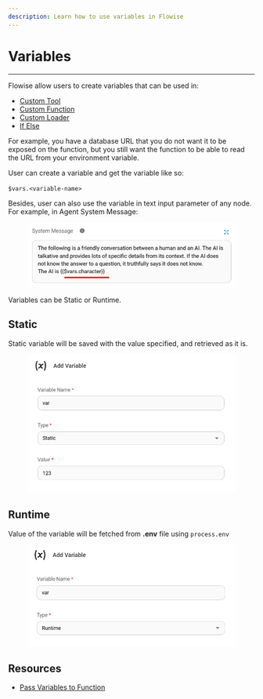 ```yaml
---
description: Learn how to use variables in Flowise
---
```


# Variables

***

Flowise allow users to create variables that can be used in:

* [Custom Tool](../integrations/langchain/tools/custom-tool.md)
* [Custom Function](../integrations/utilities/custom-js-function.md)
* [Custom Loader](../integrations/langchain/document-loaders/custom-document-loader.md)
* [If Else](../integrations/utilities/if-else.md)

For example, you have a database URL that you do not want it to be exposed on the function, but you still want the function to be able to read the URL from your environment variable.

User can create a variable and get the variable like so:

`$vars.<variable-name>`

Besides, user can also use the variable in text input parameter of any node. For example, in Agent System Message:

<figure><img src="../.gitbook/assets/image (1).png" alt="" width="508"><figcaption></figcaption></figure>

Variables can be Static or Runtime.

## Static

Static variable will be saved with the value specified, and retrieved as it is.

<figure><img src="../.gitbook/assets/image (13) (1).png" alt="" width="542"><figcaption></figcaption></figure>

## Runtime

Value of the variable will be fetched from **.env** file using `process.env`

<figure><img src="../.gitbook/assets/image (1) (1) (1) (1) (1) (1) (1) (1) (1) (1) (1) (1) (1) (1) (1) (1).png" alt="" width="537"><figcaption></figcaption></figure>

## Resources

* [Pass Variables to Function](../integrations/langchain/tools/custom-tool.md#pass-variables-to-function)
